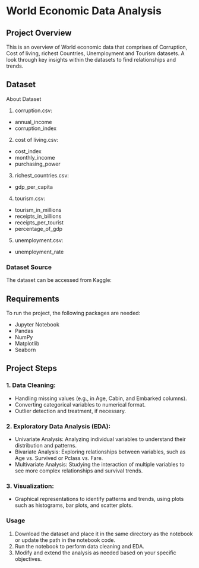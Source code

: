 # World Economic Data Analysis

## Project Overview
This is an overview of World economic data that comprises of Corruption, Cost of living, richest Countries, Unemployment and Tourism datasets. A look through key insights within the datasets to find relationships and trends.

## Dataset
About Dataset
1) corruption.csv:
* annual_income
* corruption_index
2) cost of living.csv:
* cost_index
* monthly_income
* purchasing_power
3) richest_countries.csv:
* gdp_per_capita
4) tourism.csv:
* tourism_in_millions
* receipts_in_billions
* receipts_per_tourist
* percentage_of_gdp
5) unemployment.csv:
* unemployment_rate

### Dataset Source
The dataset can be accessed from Kaggle: 


## Requirements
To run the project, the following packages are needed:
* Jupyter Notebook
* Pandas
* NumPy
* Matplotlib
* Seaborn

## Project Steps
### 1. Data Cleaning:
* Handling missing values (e.g., in Age, Cabin, and Embarked columns).
* Converting categorical variables to numerical format.
* Outlier detection and treatment, if necessary.
### 2. Exploratory Data Analysis (EDA):

* Univariate Analysis: Analyzing individual variables to understand their distribution and patterns.
* Bivariate Analysis: Exploring relationships between variables, such as Age vs. Survived or Pclass vs. Fare.
* Multivariate Analysis: Studying the interaction of multiple variables to see more complex relationships and survival trends.
### 3. Visualization:

* Graphical representations to identify patterns and trends, using plots such as histograms, bar plots, and scatter plots.

### Usage
1. Download the dataset and place it in the same directory as the notebook or update the path in the notebook code.
2. Run the notebook to perform data cleaning and EDA.
3. Modify and extend the analysis as needed based on your specific objectives.


